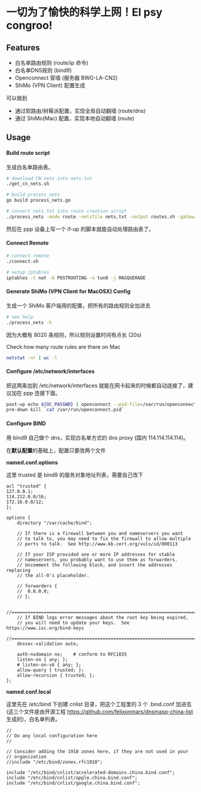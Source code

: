 # 一切为了愉快的科学上网！El psy congroo!

## Features

+ 白名单路由规则 (route/ip 命令)
+ 白名单DNS规则 (bind9)
+ Openconnect 穿墙 (服务器 BWG-LA-CN2)
+ ShiMo (VPN Client) 配置生成

可以做到

+ 通过软路由/树莓派配置，实现全局自动翻墙 (route/dns)
+ 通过 ShiMo(Mac) 配置，实现本地自动翻墙 (route)

## Usage

#### Build route script

生成白名单路由表。

```bash
# download CN nets into nets.txt
./get_cn_nets.sh

# build process_nets
go build process_nets.go

# convert nets.txt into route creation script
./process_nets -mode route -netsfile nets.txt -output routes.sh -gateway ${YOUR_GW}
```

然后在 ppp 设备上写一个 if-up 的脚本就能自动处理路由表了。

#### Connect Remote

```bash
# connect remote
./connect.sh

# setup iptables
iptables -t nat -A POSTROUTING -o tun0 -j MASQUERADE
```

#### Generate ShiMo (VPN Client for MacOSX) Config

生成一个 ShiMo 客户端用的配置，把所有的路由规则全加进去

```bash
# see help
./process_nets -h
```

因为大概有 8020 条规则，所以规则设置时间有点长 (20s)

Check how many route rules are there on Mac

```bash
netstat -nr | wc -l
```

#### Configure /etc/network/interfaces

把这两条加到 /etc/network/interfaces 就能在网卡起来的时候都自动连接了，建议加在 ppp 连接下面。

```bash
post-up echo ${OC_PASSWD} | openconnect --pid-file=/var/run/openconnect.pid -i tun0 -b -u ${OC_USER} --passwd-on-stdin --servercert ${OC_SERVERCERT} ${OC_SERVER}
pre-down kill `cat /var/run/openconnect.pid`
```

#### Configure BIND

用 bind9 自己做个 dns，实现白名单方式的 dns proxy (国内 114.114.114.114)。

在**默认配置**的基础上，配置只要改两个文件

**named.conf.options**

这里 trusted 是 bind9 的服务对象地址列表，需要自己改下

```
acl "trusted" {
127.0.0.1;
114.212.0.0/16;
172.16.0.0/12;
};

options {
	directory "/var/cache/bind";

	// If there is a firewall between you and nameservers you want
	// to talk to, you may need to fix the firewall to allow multiple
	// ports to talk.  See http://www.kb.cert.org/vuls/id/800113

	// If your ISP provided one or more IP addresses for stable
	// nameservers, you probably want to use them as forwarders.
	// Uncomment the following block, and insert the addresses replacing
	// the all-0's placeholder.

	// forwarders {
	// 	0.0.0.0;
	// };

	//========================================================================
	// If BIND logs error messages about the root key being expired,
	// you will need to update your keys.  See https://www.isc.org/bind-keys
	//========================================================================
	dnssec-validation auto;

	auth-nxdomain no;    # conform to RFC1035
	listen-on { any; };
	# listen-on-v6 { any; };
	allow-query { trusted; };
	allow-recursion { trusted; };
};
```

**named.conf.local**

这里先在 /etc/bind 下创建 cnlist 目录，把这个工程里的 3 个 .bind.conf 加进去 (这三个文件是由开源工程 https://github.com/felixonmars/dnsmasq-china-list 生成的)，白名单列表。

```
//
// Do any local configuration here
//

// Consider adding the 1918 zones here, if they are not used in your
// organization
//include "/etc/bind/zones.rfc1918";

include "/etc/bind/cnlist/accelerated-domains.china.bind.conf";
include "/etc/bind/cnlist/apple.china.bind.conf";
include "/etc/bind/cnlist/google.china.bind.conf";
```


